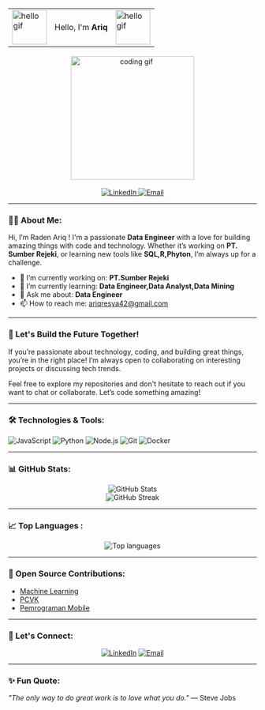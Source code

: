 <h1 align="center">
  <table align="center">
    <tr>
      <td><img src="https://media0.giphy.com/media/v1.Y2lkPTc5MGI3NjExbG9zODFza2o3YnZ4Nmk2NTM0aG12ZWNwOHl5ajQ3b2RzcGJ6cW5jaiZlcD12MV9naWZzX3NlYXJjaCZjdD1n/aTf4PONtSYB1e/200.gif" width="70px" alt="hello gif"/></td>
      <td style="vertical-align: middle;">Hello, I'm <strong>Ariq</strong></td>
      <td><img src="https://media0.giphy.com/media/v1.Y2lkPTc5MGI3NjExbG9zODFza2o3YnZ4Nmk2NTM0aG12ZWNwOHl5ajQ3b2RzcGJ6cW5jaiZlcD12MV9naWZzX3NlYXJjaCZjdD1n/aTf4PONtSYB1e/200.gif" width="70px" alt="hello gif"/></td>
    </tr>
  </table>
</h1>



<p align="center">
  <p align="center">
  <img src="https://media.giphy.com/media/GRPy8MKag9U1U88hzY/giphy.gif" width="250px" alt="coding gif"/>
    <br>
    <br>
  <a href="https://www.linkedin.com/in/raden-ariq-resya-alauddine-017807231/">
    <img src="https://img.shields.io/badge/LinkedIn-0077B5?style=flat&logo=linkedin&logoColor=white" alt="LinkedIn">
  </a>
  <a href="mailto:ariqresya42@gmail.com">
    <img src="https://img.shields.io/badge/Email-D14836?style=flat&logo=gmail&logoColor=white" alt="Email">
  </a>
  </p>
</p>

---

### 👨‍💻 About Me:

Hi, I’m Raden Ariq ! I'm a passionate **Data Engineer** with a love for building amazing things with code and technology. Whether it’s working on **PT. Sumber Rejeki**, or learning new tools like **SQL,R,Phyton**, I’m always up for a challenge.


- 🔭 I’m currently working on: **PT.Sumber Rejeki**
- 🌱 I’m currently learning: **Data Engineer,Data Analyst,Data Mining**
- 💬 Ask me about: **Data Engineer**
- 📫 How to reach me: ariqresya42@gmail.com

---
### 🚀 Let's Build the Future Together!
If you’re passionate about technology, coding, and building great things, you’re in the right place! I’m always open to collaborating on interesting projects or discussing tech trends.

Feel free to explore my repositories and don't hesitate to reach out if you want to chat or collaborate. Let’s code something amazing!

---

### 🛠️ Technologies & Tools:

![JavaScript](https://img.shields.io/badge/JavaScript-F7DF1E?style=for-the-badge&logo=javascript&logoColor=black)
![Python](https://img.shields.io/badge/Python-3776AB?style=for-the-badge&logo=python&logoColor=white)
![Node.js](https://img.shields.io/badge/Node.js-339933?style=for-the-badge&logo=nodedotjs&logoColor=white)
![Git](https://img.shields.io/badge/Git-F05032?style=for-the-badge&logo=git&logoColor=white)
![Docker](https://img.shields.io/badge/Docker-2496ED?style=for-the-badge&logo=docker&logoColor=white)

---

### 📊 GitHub Stats:

<p align="center">
  <img src="https://github-readme-stats.vercel.app/api?username=radenariq&show_icons=true&theme=radical" alt="GitHub Stats"/>
  <br>
  <img src="https://github-readme-streak-stats.herokuapp.com/?user=radenariq&theme=radical" alt="GitHub Streak"/>
</p>

---

### 📈 Top Languages :

<div align="center">
  
![Top languages](https://github-readme-stats.vercel.app/api/top-langs/?username=radenariq&show_icons=true&theme=tokyonight)


</div>

---

### 💼 Open Source Contributions:

- [Machine Learning](https://github.com/radenariq/MACHINE-LEARNING)
- [PCVK](https://github.com/radenariq/PCVK_Ganjil_2024-2025)
- [Pemrograman Mobile](https://github.com/radenariq/PEMROGRAMAN_MOBILE_2024-2025)

---

### 🤝 Let's Connect:

<p align="center">
  <a href="https://www.linkedin.com/in/raden-ariq-resya-alauddine-017807231/"><img src="https://img.shields.io/badge/LinkedIn-0077B5?style=flat&logo=linkedin&logoColor=white"     
     alt="LinkedIn"></a>
  <a href="mailto:ariqresya42@gmail.com"><img src="https://img.shields.io/badge/Email-D14836?style=flat&logo=gmail&logoColor=white" alt="Email"></a>
</p>

---

### ✨ Fun Quote:

*"The only way to do great work is to love what you do."* — Steve Jobs
